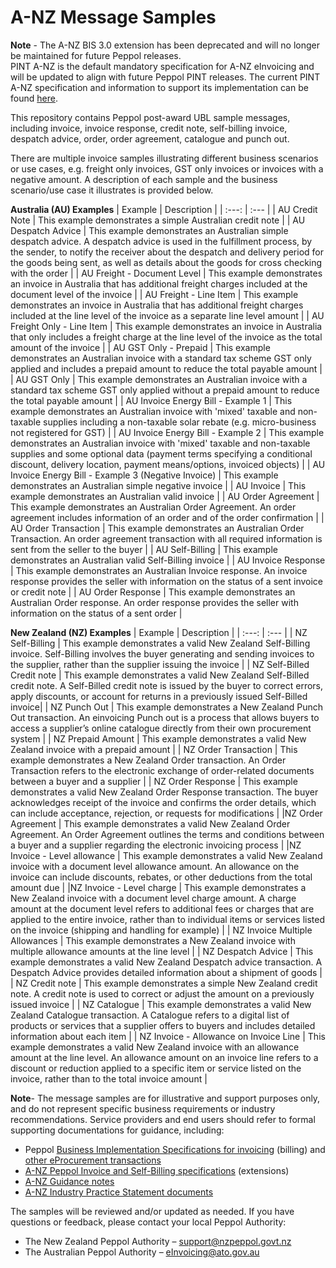 # A-NZ Message Samples

**Note** - The A-NZ BIS 3.0 extension has been deprecated and will no longer be maintained for future Peppol releases.  
PINT A-NZ is the default mandatory specification for A-NZ eInvoicing and will be updated to align with future Peppol PINT releases. The current PINT A-NZ specification and information to support its implementation can be found [here](https://docs.peppol.eu/poac/aunz/).  


This repository contains Peppol post-award UBL sample messages, including invoice, invoice response, credit note, self-billing invoice, despatch advice, order, order agreement, catalogue and punch out. 

There are multiple invoice samples illustrating different business scenarios or use cases, e.g. freight only invoices, GST only invoices or invoices with a negative amount. A description of each sample and the business scenario/use case it illustrates is provided below. 

**Australia (AU) Examples**
| Example | Description    | 
| :---:   | :--- | 
| AU Credit Note | This example demonstrates a simple Australian credit note | 
| AU Despatch Advice | This example demonstrates an Australian simple despatch advice. A despatch advice is used in the fulfillment process, by the sender, to notify the receiver about the despatch and delivery period for the goods being sent, as well as details about the goods for cross checking with the order | 
| AU Freight - Document Level | This example demonstrates an invoice in Australia that has additional freight charges included at the document level of the invoice | 
| AU Freight - Line Item | This example demonstrates an invoice in Australia that has additional freight charges included at the line level of the invoice as a separate line level amount |
| AU Freight Only - Line Item | This example demonstrates an invoice in Australia that only includes a freight charge at the line level of the invoice as the total amount of the invoice |
| AU GST Only - Prepaid | This example demonstrates an Australian invoice with a standard tax scheme GST only applied and includes a prepaid amount to reduce the total payable amount |
| AU GST Only | This example demonstrates an Australian invoice with a standard tax scheme GST only applied without a prepaid amount to reduce the total payable amount |
| AU Invoice Energy Bill - Example 1 | This example demonstrates an Australian invoice with 'mixed' taxable and non-taxable supplies including a non-taxable solar rebate (e.g. micro-business not registered for GST) |
| AU Invoice Energy Bill - Example 2 | This example demonstrates an Australian invoice with 'mixed' taxable and non-taxable supplies and some optional data (payment terms specifying a conditional discount, delivery location, payment means/options, invoiced objects) |
| AU Invoice Energy Bill - Example 3 (Negative Invoice) |	This example demonstrates an Australian simple negative invoice |
| AU Invoice | This example demonstrates an Australian valid invoice | 
| AU Order Agreement |	This example demonstrates an Australian Order Agreement. An order agreement includes information of an order and of the order confirmation | 
| AU Order Transaction |	This example demonstrates an Australian Order Transaction. An order agreement transaction with all required information is sent from the seller to the buyer |
| AU Self-Billing |	This example demonstrates an Australian valid Self-Billing invoice |
| AU Invoice Response |	This example demonstrates an Australian Invoice response. An invoice response provides the seller with information on the status of a sent invoice or credit note |
| AU Order Response |	This example demonstrates an Australian Order response. An order response provides the seller with information on the status of a sent order |

**New Zealand (NZ) Examples**
| Example | Description    | 
| :---:   | :--- | 
| NZ Self-Billing |	This example demonstrates a valid New Zealand Self-Billing invoice. Self-Billing involves the buyer generating and sending invoices to the supplier, rather than the supplier issuing the invoice |
| NZ Self-Billed Credit note | This example demonstrates a valid New Zealand Self-Billed credit note. A Self-Billed credit note is issued by the buyer to correct errors, apply discounts, or account for returns in a previously issued Self-Billed invoice|
| NZ Punch Out | This example demonstrates a New Zealand Punch Out transaction. An einvoicing Punch out is a process that allows buyers to access a supplier’s online catalogue directly from their own procurement system |
| NZ Prepaid Amount | This example demonstrates a valid New Zealand invoice with a prepaid amount |
| NZ Order Transaction | This example demonstrates a New Zealand Order transaction. An Order Transaction refers to the electronic exchange of order-related documents between a buyer and a supplier |
| NZ Order Response | This example demonstrates a valid New Zealand Order Response transaction. The buyer acknowledges receipt of the invoice and confirms the order details, which can include acceptance, rejection, or requests for modifications |
|NZ Order Agreement | This example demonstrates a valid New Zealand Order Agreement. An Order Agreement outlines the terms and conditions between a buyer and a supplier regarding the electronic invoicing process |
|NZ Invoice - Level allowance | This example demonstrates a valid New Zealand invoice with a document level allowance amount. An allowance on the invoice can include discounts, rebates, or other deductions from the total amount due |
|NZ Invoice - Level charge | This example demonstrates a New Zealand invoice with a document level charge amount. A charge amount at the document level refers to additional fees or charges that are applied to the entire invoice, rather than to individual items or services listed on the invoice (shipping and handling for example) |
| NZ Invoice Multiple Allowances | This example demonstrates a New Zealand invoice with multiple allowance amounts at the line level |
| NZ Despatch Advice | This example demonstrates a valid New Zealand Despatch advice transaction. A Despatch Advice provides detailed information about a shipment of goods |
| NZ Credit note | This example demonstrates a simple New Zealand credit note. A credit note is used to correct or adjust the amount on a previously issued invoice |
| NZ Catalogue | This example demonstrates a valid New Zealand Catalogue transaction.  A Catalogue refers to a digital list of products or services that a supplier offers to buyers and includes detailed information about each item |
| NZ Invoice - Allowance on Invoice Line | This example demonstrates a valid New Zealand invoice with an allowance amount at the line level. An allowance amount on an invoice line refers to a discount or reduction applied to a specific item or service listed on the invoice, rather than to the total invoice amount |

**Note**- The message samples are for illustrative and support purposes only, and do not represent specific business requirements or industry recommendations. Service providers and end users should refer to formal supporting documentations for guidance, including:
* Peppol [Business Implementation Specifications for invoicing](https://docs.peppol.eu/poacc/billing/3.0/) (billing) and [other eProcurement transactions](https://docs.peppol.eu/poacc/upgrade-3/)
* [A-NZ Peppol Invoice and Self-Billing specifications](https://github.com/A-NZ-PEPPOL/A-NZ-PEPPOL-BIS-3.0/tree/master/Specifications) (extensions)
* [A-NZ Guidance notes](https://github.com/A-NZ-PEPPOL/Guidance-documents)
* [A-NZ Industry Practice Statement documents](https://github.com/A-NZ-PEPPOL/A-NZ-Industry-Practice-Statements) 

The samples will be reviewed and/or updated as needed. 
If you have questions or feedback, please contact your local Peppol Authority:
* The New Zealand Peppol Authority – [support@nzpeppol.govt.nz](mailto:support@nzpeppol.govt.nz)
* The Australian Peppol Authority – [eInvoicing@ato.gov.au](mailto:eInvoicing@ato.gov.au) 
